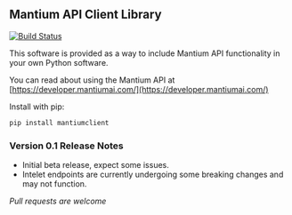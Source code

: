 ## Mantium API Client Library

[![Build Status](https://travis-ci.com/mantiumai/mantiumclient-py.svg?branch=main)](https://travis-ci.com/mantiumai/mantiumclient-py)

This software is provided as a way to include Mantium API functionality in your own Python software.

You can read about using the Mantium API at [https://developer.mantiumai.com/](https://developer.mantiumai.com/) 

Install with pip:

```bash
pip install mantiumclient
```

### Version 0.1 Release Notes 
* Initial beta release, expect some issues.
* Intelet endpoints are currently undergoing some breaking changes and may not function.

*Pull requests are welcome*
